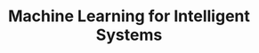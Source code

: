 ---
title: Machine Learning for Intelligent Systems
description: Fall 2019 <br> CS 4780
importance: 4
category: teaching
---